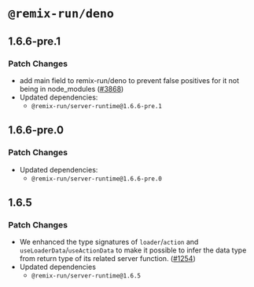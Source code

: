 # `@remix-run/deno`

## 1.6.6-pre.1

### Patch Changes

- add main field to remix-run/deno to prevent false positives for it not being in node_modules ([#3868](https://github.com/remix-run/remix/pull/3868))
- Updated dependencies:
  - `@remix-run/server-runtime@1.6.6-pre.1`

## 1.6.6-pre.0

### Patch Changes

- Updated dependencies:
  - `@remix-run/server-runtime@1.6.6-pre.0`

## 1.6.5

### Patch Changes

- We enhanced the type signatures of `loader`/`action` and
  `useLoaderData`/`useActionData` to make it possible to infer the data type
  from return type of its related server function.
  ([#1254](https://github.com/remix-run/remix/pull/1254))
- Updated dependencies
  - `@remix-run/server-runtime@1.6.5`
